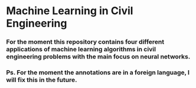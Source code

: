 # Machine Learning in Civil Engineering
### For the moment this repository contains four different applications of machine learning algorithms in civil engineering problems with the main focus on neural networks.
### Ps. For the moment the annotations are in a foreign language, I will fix this in the future.
